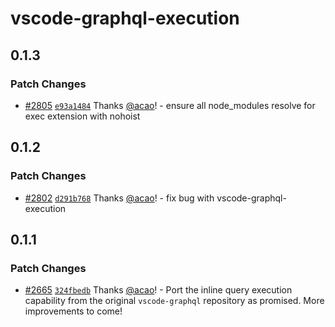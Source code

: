 # vscode-graphql-execution

## 0.1.3

### Patch Changes

- [#2805](https://github.com/graphql/graphiql/pull/2805) [`e93a1484`](https://github.com/graphql/graphiql/commit/e93a1484683dc4011eb1c80f29c86ae12ba56b9f) Thanks [@acao](https://github.com/acao)! - ensure all node_modules resolve for exec extension with nohoist

## 0.1.2

### Patch Changes

- [#2802](https://github.com/graphql/graphiql/pull/2802) [`d291b768`](https://github.com/graphql/graphiql/commit/d291b768203e59bb80ec5312563fdc16bd16aeae) Thanks [@acao](https://github.com/acao)! - fix bug with vscode-graphql-execution

## 0.1.1

### Patch Changes

- [#2665](https://github.com/graphql/graphiql/pull/2665) [`324fbedb`](https://github.com/graphql/graphiql/commit/324fbedb96839cff105a28fce4be0757044ba5a9) Thanks [@acao](https://github.com/acao)! - Port the inline query execution capability from the original `vscode-graphql` repository as promised. More improvements to come!
